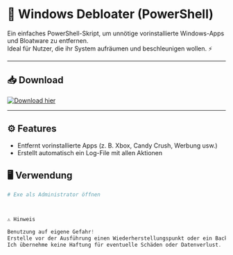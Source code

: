 # 🧹 Windows Debloater (PowerShell)

Ein einfaches PowerShell-Skript, um unnötige vorinstallierte Windows-Apps und Bloatware zu entfernen.  
Ideal für Nutzer, die ihr System aufräumen und beschleunigen wollen. ⚡

---

## 📥 Download

[![Download hier](https://img.shields.io/badge/⬇️_Download-hier-blue?style=for-the-badge)](https://github.com/Zorakidd/Windows-Debloater/releases/download/v1.0/AppUninstall.exe)

---

## ⚙️ Features
- Entfernt vorinstallierte Apps (z. B. Xbox, Candy Crush, Werbung usw.)
- Erstellt automatisch ein Log-File mit allen Aktionen

## 🖥️ Verwendung
```powershell
# Exe als Administrator öffnen



⚠️ Hinweis

Benutzung auf eigene Gefahr!
Erstelle vor der Ausführung einen Wiederherstellungspunkt oder ein Backup.
Ich übernehme keine Haftung für eventuelle Schäden oder Datenverlust.
